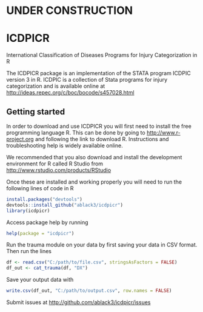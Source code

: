 # UNDER CONSTRUCTION

# ICDPICR 

International Classification of Diseases Programs for Injury Categorization in R

The ICDPICR package is an implementation of the STATA program ICDPIC version 3
in R. ICDPIC is a collection of Stata programs for injury categorization
and is available online at http://ideas.repec.org/c/boc/bocode/s457028.html

## Getting started

In order to download and use ICDPICR you will first need to install the free 
programming language R. This can be done by going to http://www.r-project.org and 
following the link to download R. Instructions and troubleshooting help is widely 
available online. 

We recommended that you also download and install the development environment for R called 
R Studio from http://www.rstudio.com/products/RStudio

Once these are installed and working properly you will need to run the following lines of code in R

```R
install.packages("devtools")
devtools::install_github("ablack3/icdpicr")
library(icdpicr)
```

Access package help by running 
```R
help(package = "icdpicr")
```

Run the trauma module on your data by first saving your data in CSV format.
Then run the lines
```R
df <- read.csv("C:/path/to/file.csv", stringsAsFactors = FALSE)
df_out <- cat_trauma(df, "DX")
```                           
Save your output data with
```R
write.csv(df_out, "C:/path/to/output.csv", row.names = FALSE)
```
Submit issues at http://github.com/ablack3/icdpicr/issues

